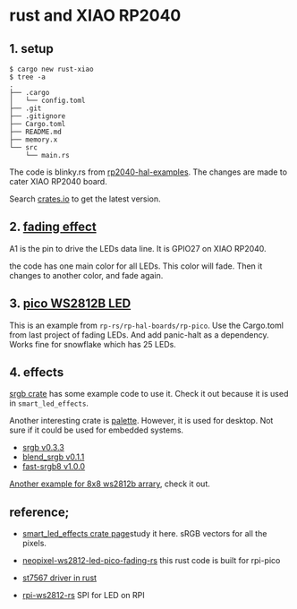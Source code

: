 # rust and XIAO RP2040

## 1. setup

```
$ cargo new rust-xiao
$ tree -a
.
├── .cargo
│   └── config.toml
├── .git
├── .gitignore
├── Cargo.toml
├── README.md
├── memory.x
└── src
    └── main.rs
```

The code is blinky.rs from [rp2040-hal-examples](https://github.com/rp-rs/rp-hal/tree/main/rp2040-hal-examples). The changes are made to cater XIAO RP2040 board.

Search [crates.io](https://crates.io/) to get the latest version.

## 2. [fading effect](https://github.com/tracyspacy/neopixel-ws2812-led-pico-fading-rs)

A1 is the pin to drive the LEDs data line. It is GPIO27 on XIAO RP2040.

the code has one main color for all LEDs. This color will fade. Then it changes to another color, and fade again.

## 3. [pico WS2812B LED](https://github.com/rp-rs/rp-hal-boards/blob/main/boards/rp-pico/examples/pico_ws2812_led.rs)

This is an example from ```rp-rs/rp-hal-boards/rp-pico```. Use the Cargo.toml from last project of fading LEDs. And add panic-halt as a dependency. Works fine for snowflake which has 25 LEDs. 

## 4. effects

[srgb crate](https://docs.rs/srgb/latest/srgb/) has some example code to use it. Check it out because it is used in ```smart_led_effects```. 

Another interesting crate is [palette](https://docs.rs/palette/latest/palette/). However, it is used for desktop. Not sure if it could be used for embedded systems.

* [srgb v0.3.3](https://crates.io/crates/srgb)
* [blend_srgb v0.1.1](https://docs.rs/blend-srgb/latest/blend_srgb/) 
* [fast-srgb8 v1.0.0](https://crates.io/crates/fast-srgb8)

[Another example for 8x8 ws2812b arrary](https://github.com/9names/rp2040_rust_playground/blob/main/ws2812_8x8/src/main.rs), check it out.

## reference;

* [smart_led_effects crate page](https://docs.rs/crate/smart_led_effects/latest)study it here. sRGB vectors for all the pixels.

* [neopixel-ws2812-led-pico-fading-rs](https://github.com/tracyspacy/neopixel-ws2812-led-pico-fading-rs) this rust code is built for rpi-pico

* [st7567 driver in rust](https://github.com/tracyspacy/st7567_rs)

* [rpi-ws2812-rs](https://github.com/bitbrain-za/rpi_ws2812-rs) SPI for LED on RPI
